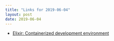 ```yaml
---
title: "Links for 2019-06-04"
layout: post
date: 2019-06-04
---
```


* [Elixir: Containerized development environment](http://elixirstatus.com/p/wvtt-elixir-containerized-development-environment)
